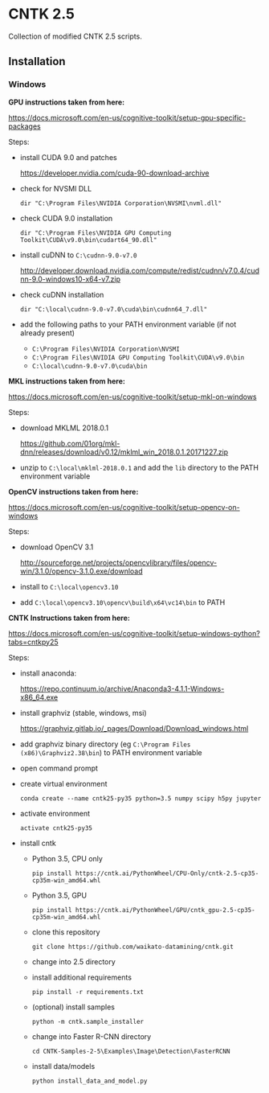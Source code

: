 # CNTK 2.5

Collection of modified CNTK 2.5 scripts.

## Installation

### Windows

**GPU instructions taken from here:**

https://docs.microsoft.com/en-us/cognitive-toolkit/setup-gpu-specific-packages

Steps:

* install CUDA 9.0 and patches

  https://developer.nvidia.com/cuda-90-download-archive
  
* check for NVSMI DLL

  ```
  dir "C:\Program Files\NVIDIA Corporation\NVSMI\nvml.dll"
  ```

* check CUDA 9.0 installation

   ```
  dir "C:\Program Files\NVIDIA GPU Computing Toolkit\CUDA\v9.0\bin\cudart64_90.dll"
  ```
  
* install cuDNN to `C:\cudnn-9.0-v7.0`

  http://developer.download.nvidia.com/compute/redist/cudnn/v7.0.4/cudnn-9.0-windows10-x64-v7.zip
  
* check cuDNN installation

  ``` 
  dir "C:\local\cudnn-9.0-v7.0\cuda\bin\cudnn64_7.dll"
  ```

* add the following paths to your PATH environment variable (if not already present)

  * `C:\Program Files\NVIDIA Corporation\NVSMI`
  * `C:\Program Files\NVIDIA GPU Computing Toolkit\CUDA\v9.0\bin`
  * `C:\local\cudnn-9.0-v7.0\cuda\bin`

**MKL instructions taken from here:**

https://docs.microsoft.com/en-us/cognitive-toolkit/setup-mkl-on-windows

Steps:

* download MKLML 2018.0.1

  https://github.com/01org/mkl-dnn/releases/download/v0.12/mklml_win_2018.0.1.20171227.zip

* unzip to `C:\local\mklml-2018.0.1` and add the `lib` directory to the PATH environment variable

**OpenCV instructions taken from here:**

https://docs.microsoft.com/en-us/cognitive-toolkit/setup-opencv-on-windows

Steps:

* download OpenCV 3.1

  http://sourceforge.net/projects/opencvlibrary/files/opencv-win/3.1.0/opencv-3.1.0.exe/download

* install to `C:\local\opencv3.10`

* add `C:\local\opencv3.10\opencv\build\x64\vc14\bin` to PATH


**CNTK Instructions taken from here:**

https://docs.microsoft.com/en-us/cognitive-toolkit/setup-windows-python?tabs=cntkpy25

Steps:

* install anaconda:

  https://repo.continuum.io/archive/Anaconda3-4.1.1-Windows-x86_64.exe

* install graphviz (stable, windows, msi)

  https://graphviz.gitlab.io/_pages/Download/Download_windows.html

* add graphviz binary directory (eg `C:\Program Files (x86)\Graphviz2.38\bin`) to PATH environment variable
* open command prompt
* create virtual environment

  ```
  conda create --name cntk25-py35 python=3.5 numpy scipy h5py jupyter
  ```

* activate environment

  ```
  activate cntk25-py35
  ```
  
* install cntk 

  * Python 3.5, CPU only

    ```
    pip install https://cntk.ai/PythonWheel/CPU-Only/cntk-2.5-cp35-cp35m-win_amd64.whl
    ```

  * Python 3.5, GPU

    ```
    pip install https://cntk.ai/PythonWheel/GPU/cntk_gpu-2.5-cp35-cp35m-win_amd64.whl
    ```

  * clone this repository
  
    ```
    git clone https://github.com/waikato-datamining/cntk.git
    ```
    
  * change into 2.5 directory
  
  * install additional requirements
  
    ```
    pip install -r requirements.txt
    ```
    
  * (optional) install samples

    ```
    python -m cntk.sample_installer
    ```

  * change into Faster R-CNN directory

    ```
    cd CNTK-Samples-2-5\Examples\Image\Detection\FasterRCNN
    ```
  
  * install data/models

    ```
    python install_data_and_model.py
    ```
